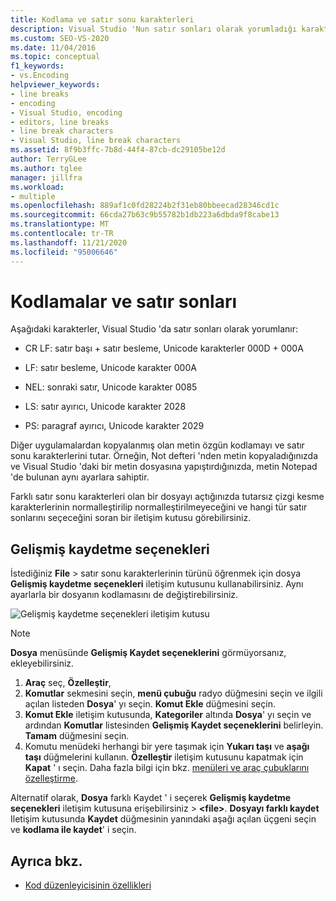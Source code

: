 ```yaml
---
title: Kodlama ve satır sonu karakterleri
description: Visual Studio 'Nun satır sonları olarak yorumladığı karakterler ve özgün kodlama ile çizgi kesme karakterlerinin nasıl korunacağı hakkında bilgi edinin.
ms.custom: SEO-VS-2020
ms.date: 11/04/2016
ms.topic: conceptual
f1_keywords:
- vs.Encoding
helpviewer_keywords:
- line breaks
- encoding
- Visual Studio, encoding
- editors, line breaks
- line break characters
- Visual Studio, line break characters
ms.assetid: 8f9b3ffc-7b8d-44f4-87cb-dc29105be12d
author: TerryGLee
ms.author: tglee
manager: jillfra
ms.workload:
- multiple
ms.openlocfilehash: 889af1c0fd28224b2f31eb80bbeecad28346cd1c
ms.sourcegitcommit: 66cda27b63c9b55782b1db223a6dbda9f8cabe13
ms.translationtype: MT
ms.contentlocale: tr-TR
ms.lasthandoff: 11/21/2020
ms.locfileid: "95006646"
---
```

# <a name="encodings-and-line-endings"></a>Kodlamalar ve satır sonları

Aşağıdaki karakterler, Visual Studio 'da satır sonları olarak yorumlanır:

- CR LF: satır başı + satır besleme, Unicode karakterler 000D + 000A

- LF: satır besleme, Unicode karakter 000A

- NEL: sonraki satır, Unicode karakter 0085

- LS: satır ayırıcı, Unicode karakter 2028

- PS: paragraf ayırıcı, Unicode karakter 2029

Diğer uygulamalardan kopyalanmış olan metin özgün kodlamayı ve satır sonu karakterlerini tutar. Örneğin, Not defteri 'nden metin kopyaladığınızda ve Visual Studio 'daki bir metin dosyasına yapıştırdığınızda, metin Notepad 'de bulunan aynı ayarlara sahiptir.

Farklı satır sonu karakterleri olan bir dosyayı açtığınızda tutarsız çizgi kesme karakterlerinin normalleştirilip normalleştirilmeyeceğini ve hangi tür satır sonlarını seçeceğini soran bir iletişim kutusu görebilirsiniz.

## <a name="advanced-save-options"></a>Gelişmiş kaydetme seçenekleri

İstediğiniz **File**  >  satır sonu karakterlerinin türünü öğrenmek için dosya **Gelişmiş kaydetme seçenekleri** iletişim kutusunu kullanabilirsiniz. Aynı ayarlarla bir dosyanın kodlamasını de değiştirebilirsiniz.

![Gelişmiş kaydetme seçenekleri iletişim kutusu](media/line_endings.png)

> [!NOTE]
> **Dosya** menüsünde **Gelişmiş Kaydet seçeneklerini** görmüyorsanız, ekleyebilirsiniz. 
> 1. **Araç** seç, **Özelleştir**, 
> 1. **Komutlar** sekmesini seçin, **menü çubuğu** radyo düğmesini seçin ve ilgili açılan listeden **Dosya**' yı seçin. **Komut Ekle** düğmesini seçin. 
> 1. **Komut Ekle** iletişim kutusunda, **Kategoriler** altında **Dosya**' yı seçin ve ardından **Komutlar** listesinden **Gelişmiş Kaydet seçeneklerini** belirleyin. **Tamam** düğmesini seçin.
> 1. Komutu menüdeki herhangi bir yere taşımak için **Yukarı taşı** ve **aşağı taşı** düğmelerini kullanın. **Özelleştir** iletişim kutusunu kapatmak için **Kapat** ' ı seçin. 
> Daha fazla bilgi için bkz. [menüleri ve araç çubuklarını özelleştirme](../ide/how-to-customize-menus-and-toolbars-in-visual-studio.md#customizing_menu).
>
> Alternatif olarak, **Dosya** farklı Kaydet ' i seçerek **Gelişmiş kaydetme seçenekleri** iletişim kutusuna erişebilirsiniz  >  **\<file\>**. **Dosyayı farklı kaydet** Iletişim kutusunda **Kaydet** düğmesinin yanındaki aşağı açılan üçgeni seçin ve **kodlama ile kaydet**' i seçin.

## <a name="see-also"></a>Ayrıca bkz.

- [Kod düzenleyicisinin özellikleri](../ide/writing-code-in-the-code-and-text-editor.md)
